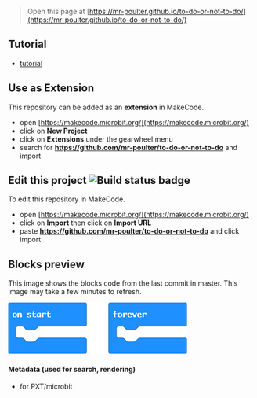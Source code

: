 
> Open this page at [https://mr-poulter.github.io/to-do-or-not-to-do/](https://mr-poulter.github.io/to-do-or-not-to-do/)

## Tutorial

* [tutorial](/tutorial)

## Use as Extension

This repository can be added as an **extension** in MakeCode.

* open [https://makecode.microbit.org/](https://makecode.microbit.org/)
* click on **New Project**
* click on **Extensions** under the gearwheel menu
* search for **https://github.com/mr-poulter/to-do-or-not-to-do** and import

## Edit this project ![Build status badge](https://github.com/mr-poulter/to-do-or-not-to-do/workflows/MakeCode/badge.svg)

To edit this repository in MakeCode.

* open [https://makecode.microbit.org/](https://makecode.microbit.org/)
* click on **Import** then click on **Import URL**
* paste **https://github.com/mr-poulter/to-do-or-not-to-do** and click import

## Blocks preview

This image shows the blocks code from the last commit in master.
This image may take a few minutes to refresh.

![A rendered view of the blocks](https://github.com/mr-poulter/to-do-or-not-to-do/raw/master/.github/makecode/blocks.png)

#### Metadata (used for search, rendering)

* for PXT/microbit
<script src="https://makecode.com/gh-pages-embed.js"></script><script>makeCodeRender("{{ site.makecode.home_url }}", "{{ site.github.owner_name }}/{{ site.github.repository_name }}");</script>
